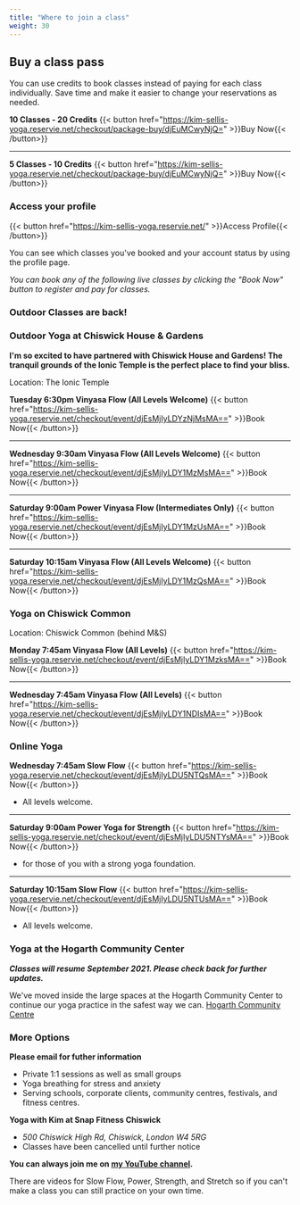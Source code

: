```yaml
---
title: "Where to join a class"
weight: 30
---
```


## Buy a class pass ##
You can use credits to book classes instead of paying for each class individually.  Save time and make it easier to change your reservations as needed.

**10 Classes - 20 Credits** {{< button href="https://kim-sellis-yoga.reservie.net/checkout/package-buy/djEuMCwyNjQ=" >}}Buy Now{{< /button>}}

---

**5 Classes - 10 Credits** {{< button href="https://kim-sellis-yoga.reservie.net/checkout/package-buy/djEuMCwyNjQ=" >}}Buy Now{{< /button>}}

### Access your profile 
{{< button href="https://kim-sellis-yoga.reservie.net/" >}}Access Profile{{< /button>}}

You can see which classes you've booked and your account status by using the profile page.



_You can book any of the following live classes by clicking the "Book Now" button to register and pay for classes._


### Outdoor Classes are back! 


### Outdoor Yoga at Chiswick House & Gardens
**I'm so excited to have partnered with Chiswick House and Gardens!  The tranquil grounds of the Ionic Temple is the perfect place to find your bliss.**

Location: The Ionic Temple

**Tuesday 6:30pm Vinyasa Flow (All Levels Welcome)** {{< button href="https://kim-sellis-yoga.reservie.net/checkout/event/djEsMjIyLDYzNjMsMA==" >}}Book Now{{< /button>}}

--- 

**Wednesday 9:30am Vinyasa Flow (All Levels Welcome)** {{< button href="https://kim-sellis-yoga.reservie.net/checkout/event/djEsMjIyLDY1MzMsMA==" >}}Book Now{{< /button>}}

--- 

**Saturday 9:00am Power Vinyasa Flow (Intermediates Only)** {{< button href="https://kim-sellis-yoga.reservie.net/checkout/event/djEsMjIyLDY1MzUsMA==" >}}Book Now{{< /button>}}

--- 

**Saturday 10:15am Vinyasa Flow (All Levels Welcome)** {{< button href="https://kim-sellis-yoga.reservie.net/checkout/event/djEsMjIyLDY1MzQsMA==" >}}Book Now{{< /button>}}



### Yoga on Chiswick Common
Location: Chiswick Common (behind M&S)

**Monday 7:45am Vinyasa Flow (All Levels)** {{< button href="https://kim-sellis-yoga.reservie.net/checkout/event/djEsMjIyLDY1MzksMA==" >}}Book Now{{< /button>}}

---

**Wednesday 7:45am Vinyasa Flow (All Levels)** {{< button href="https://kim-sellis-yoga.reservie.net/checkout/event/djEsMjIyLDY1NDIsMA==" >}}Book Now{{< /button>}}



### Online Yoga
    
 **Wednesday 7:45am Slow Flow** {{< button href="https://kim-sellis-yoga.reservie.net/checkout/event/djEsMjIyLDU5NTQsMA==" >}}Book Now{{< /button>}}

 - All levels welcome. 
  
---

**Saturday 9:00am Power Yoga for Strength** {{< button href="https://kim-sellis-yoga.reservie.net/checkout/event/djEsMjIyLDU5NTYsMA==" >}}Book Now{{< /button>}}
  
 - for those of you with a strong yoga foundation. 

---

**Saturday 10:15am Slow Flow**   {{< button href="https://kim-sellis-yoga.reservie.net/checkout/event/djEsMjIyLDU5NTUsMA==" >}}Book Now{{< /button>}}

 - All levels welcome. 


### Yoga at the Hogarth Community Center
**_Classes will resume September 2021.  Please check back for further updates._**

We've moved inside the large spaces at the Hogarth Community Center to continue our yoga practice in the safest way we can. [Hogarth Community Centre](https://hogarthtrust.org.uk)

### More Options

**Please email for futher information**
 - Private 1:1 sessions as well as small groups
 - Yoga breathing for stress and anxiety 
 - Serving schools, corporate clients, community centres, festivals, and fitness centres.

**Yoga with Kim at Snap Fitness Chiswick** 
  - _500 Chiswick High Rd, Chiswick, London W4 5RG_
  - Classes have been cancelled until further notice 
    
**You can always join me on [my YouTube channel](https://www.youtube.com/channel/UCHH2vOSl0Qxpv7Lw9wv45Sg).**

There are videos for Slow Flow, Power, Strength, and Stretch so if you can't make a class you can still practice on your own time. 

